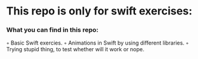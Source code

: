 # This repo is only for swift exercises:

### What you can find in this repo:
◦ Basic Swift exercies.
◦ Animations in Swift by using different libraries.
◦ Trying stupid thing, to test whether will it work or nope.
